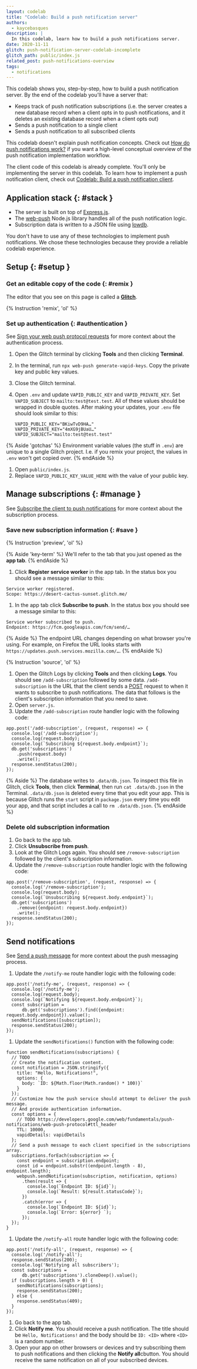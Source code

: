 ```yaml
---
layout: codelab
title: "Codelab: Build a push notification server"
authors: 
  - kaycebasques
description: |
  In this codelab, learn how to build a push notifications server.
date: 2020-11-11
glitch: push-notification-server-codelab-incomplete
glitch_path: public/index.js
related_post: push-notifications-overview
tags:
  - notifications
---
```


<!-- https://glitch.com/edit/#!/push-notifications-server-codelab-incomplete?path=README.md%3A1%3A0 -->

This codelab shows you, step-by-step, how to build a push notification server.
By the end of the codelab you'll have a server that:

* Keeps track of push notification subscriptions (i.e. the server creates a
  new database record when a client opts in to push notifications, and it
  deletes an existing database record when a client opts out)
* Sends a push notification to a single client
* Sends a push notification to all subscribed clients

This codelab doesn't explain push notification concepts. Check out
[How do push notifications work?](/push-notifications-overview/#how) if you want a
high-level conceptual overview of the push notification implementation workflow.

The client code of this codelab is already complete. You'll only be
implementing the server in this codelab. To learn how to implement a
push notification client, check out [Codelab: Build a push notification
client](/push-notification-client-codelab).

## Application stack {: #stack }

* The server is built on top of [Express.js](https://expressjs.com/).
* The [web-push](https://www.npmjs.com/package/web-push) Node.js library
  handles all of the push notification logic.
* Subscription data is written to a JSON file using [lowdb](https://www.npmjs.com/package/lowdb).

You don't have to use any of these technologies to implement push notifications.
We chose these technologies because they provide a reliable codelab experience.

## Setup {: #setup }

### Get an editable copy of the code {: #remix }

The editor that you see on this page is called a [**Glitch**](https://glitch.com).

{% Instruction 'remix', 'ol' %}

### Set up authentication {: #authentication }

See [Sign your web push protocol requests](/push-notifications-overview/#sign)
for more context about the authentication process.

<!-- https://glitch.com/edit/#!/vapid-keys-generator -->

1. Open the Glitch terminal by clicking **Tools** and then clicking **Terminal**.
1. In the terminal, run `npx web-push generate-vapid-keys`. Copy the private key
   and public key values.
1. Close the Glitch terminal.
1. Open `.env` and update `VAPID_PUBLIC_KEY` and `VAPID_PRIVATE_KEY`. Set
   `VAPID_SUBJECT` to `mailto:test@test.test`. All of these values should be wrapped
   in double quotes. After making your updates, your `.env` file should look
   similar to this:

   ```text
   VAPID_PUBLIC_KEY="BKiwTvD9HA…"
   VAPID_PRIVATE_KEY="4mXG9jBUaU…"
   VAPID_SUBJECT="mailto:test@test.test"
   ```

{% Aside 'gotchas' %}
  Environment variable values (the stuff in `.env`) are unique to a single Glitch project.
  I.e. if you remix your project, the values in `.env` won't get copied over.
{% endAside %}

1. Open `public/index.js`.
1. Replace `VAPID_PUBLIC_KEY_VALUE_HERE` with the value of your public key.

## Manage subscriptions {: #manage }

See [Subscribe the client to push notifications](/push-notifications-overview/#subscription)
for more context about the subscription process.

### Save new subscription information {: #save }

{% Instruction 'preview', 'ol' %}

{% Aside 'key-term' %}
  We'll refer to the tab that you just opened as the **app tab**.
{% endAside %}

1. Click **Register service worker** in the app tab. In the status box you
   should see a message similar to this:

```text
Service worker registered.
Scope: https://desert-cactus-sunset.glitch.me/
```

1. In the app tab click **Subscribe to push**. In the status box you should
   see a message similar to this:

```text
Service worker subscribed to push. 
Endpoint: https://fcm.googleapis.com/fcm/send/…
```

{% Aside %}
  The endpoint URL changes depending on what browser you're using.
  For example, on Firefox the URL looks starts with
  `https://updates.push.services.mozilla.com/…`.
{% endAside %}

{% Instruction 'source', 'ol' %}
1. Open the Glitch Logs by clicking **Tools** and then clicking **Logs**. You
   should see `/add-subscription` followed by some data. `/add-subscription` is
   the URL that the client sends a
   [POST](https://developer.mozilla.org/en-US/docs/Web/HTTP/Methods/POST)
   request to when it wants to subscribe to push notifications. The data that
   follows is the client's subscription information that you need to save.
1. Open `server.js`.
1. Update the `/add-subscription` route handler logic with the following code:

```js/3-6/1-2
app.post('/add-subscription', (request, response) => {
  console.log('/add-subscription');
  console.log(request.body);
  console.log(`Subscribing ${request.body.endpoint}`);
  db.get('subscriptions')
    .push(request.body)
    .write();
  response.sendStatus(200);
});
```

{% Aside %}
  The database writes to `.data/db.json`. To inspect this file in Glitch,
  click **Tools**, then click **Terminal**, then run `cat .data/db.json`
  in the Terminal. `.data/db.json` is deleted every time that you edit your app.
  This is because Glitch runs the `start` script in `package.json` every time you
  edit your app, and that script includes a call to `rm .data/db.json`.
{% endAside %}

### Delete old subscription information 

1. Go back to the app tab.
1. Click **Unsubscribe from push**.
1. Look at the Glitch Logs again. You should see `/remove-subscription` followed
   by the client's subscription information.
1. Update the `/remove-subscription` route handler logic with the following code:

```js/3-6/1-2
app.post('/remove-subscription', (request, response) => {
  console.log('/remove-subscription');
  console.log(request.body);
  console.log(`Unsubscribing ${request.body.endpoint}`);
  db.get('subscriptions')
    .remove({endpoint: request.body.endpoint})
    .write();
  response.sendStatus(200);
});
```

## Send notifications

See [Send a push message](/push-notifications-overview/#send) for more context
about the push messaging process.

1. Update the `/notify-me` route handler logic with the following code:

```js/3-6/1-2
app.post('/notify-me', (request, response) => {
  console.log('/notify-me');
  console.log(request.body);
  console.log(`Notifying ${request.body.endpoint}`);
  const subscription = 
      db.get('subscriptions').find({endpoint: request.body.endpoint}).value();
  sendNotifications([subscription]);
  response.sendStatus(200);
});
```

1. Update the `sendNotifications()` function with the following code:

```js/2-29/1
function sendNotifications(subscriptions) {
  // TODO
  // Create the notification content.
  const notification = JSON.stringify({
    title: "Hello, Notifications!",
    options: {
      body: `ID: ${Math.floor(Math.random() * 100)}`
    }
  });
  // Customize how the push service should attempt to deliver the push message.
  // And provide authentication information.
  const options = {
    // TODO https://developers.google.com/web/fundamentals/push-notifications/web-push-protocol#ttl_header
    TTL: 10000,
    vapidDetails: vapidDetails
  };
  // Send a push message to each client specified in the subscriptions array.
  subscriptions.forEach(subscription => {
    const endpoint = subscription.endpoint;
    const id = endpoint.substr((endpoint.length - 8), endpoint.length);
    webpush.sendNotification(subscription, notification, options)
      .then(result => {
        console.log(`Endpoint ID: ${id}`);
        console.log(`Result: ${result.statusCode}`);
      })
      .catch(error => {
        console.log(`Endpoint ID: ${id}`);
        console.log(`Error: ${error} `);
      });
  });
}
```

1. Update the `/notify-all` route handler logic with the following code:

```js/3-11/1-2
app.post('/notify-all', (request, response) => {
  console.log('/notify-all');
  response.sendStatus(200);
  console.log('Notifying all subscribers');
  const subscriptions =
      db.get('subscriptions').cloneDeep().value();
  if (subscriptions.length > 0) {
    sendNotifications(subscriptions);
    response.sendStatus(200);
  } else {
    response.sendStatus(409);
  }
});
```

1. Go back to the app tab.
1. Click **Notify me**. You should receive a push notification. The title should
   be `Hello, Notifications!` and the body should be `ID: <ID>` where `<ID>` is a
   random number.
1. Open your app on other browsers or devices and try subscribing them to push notifications
   and then clicking the **Notify all**cbutton. You should receive the same notification on 
   all of your subscribed devices.